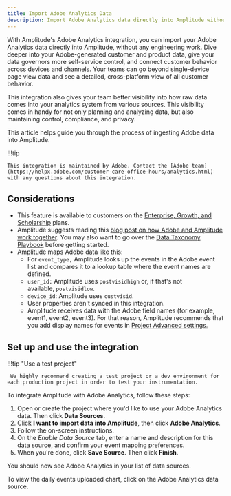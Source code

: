 ```yaml
---
title: Import Adobe Analytics Data
description: Import Adobe Analytics data directly into Amplitude without any complicated engineering work. 
---
```


With Amplitude's Adobe Analytics integration, you can import your Adobe Analytics data directly into Amplitude, without any engineering work. Dive deeper into your Adobe-generated customer and product data, give your data governors more self-service control, and connect customer behavior across devices and channels. Your teams can go beyond single-device page view data and see a detailed, cross-platform view of all customer behavior.

This integration also gives your team better visibility into how raw data comes into your analytics system from various sources. This visibility comes in handy for not only planning and analyzing data, but also maintaining control, compliance, and privacy.

This article helps guide you through the process of ingesting Adobe data into Amplitude.

!!!tip

    This integration is maintained by Adobe. Contact the [Adobe team](https://helpx.adobe.com/customer-care-office-hours/analytics.html) with any questions about this integration.

## Considerations

- This feature is available to customers on the [Enterprise, Growth, and Scholarship](https://amplitude.com/pricing) plans.
- Amplitude suggests reading this [blog post on how Adobe and Amplitude work together](https://amplitude.com/blog/adobe-customers-can-see-user-behavior-with-amplitude). You may also want to go over the [Data Taxonomy Playbook](https://help.amplitude.com/hc/en-us/articles/115000465251-Data-Taxonomy-Playbook) before getting started.
- Amplitude maps Adobe data like this: 
    - For `event_type,` Amplitude looks up the events in the Adobe event list and compares it to a lookup table where the event names are defined.
    - `user_id:` Amplitude uses `postvisidhigh` or, if that's not available, `postvisidlow`.
    - `device_id`: Amplitude uses `custvisid`.
    - User properties aren't synced in this integration. 
    - Amplitude receives data with the Adobe field names (for example, event1, event2, event3). For that reason, Amplitude recommends that you add display names for events in [Project Advanced settings.](https://help.amplitude.com/hc/en-us/articles/360035522372-Manage-Data#h_853f3eb1-af85-48ca-980d-2268c0674fa7)

## Set up and use the integration

!!!tip "Use a test project"

     We highly recommend creating a test project or a dev environment for each production project in order to test your instrumentation.

To integrate Amplitude with Adobe Analytics, follow these steps:

1. Open or create the project where you'd like to use your Adobe Analytics data. Then click **Data Sources**.
2. Click **I want to import data into Amplitude**, then click **Adobe Analytics**.
3. Follow the on-screen instructions. 
4. On the *Enable Data Source* tab, enter a name and description for this data source, and confirm your event mapping preferences.
5. When you're done, click **Save Source**. Then click **Finish**.

You should now see Adobe Analytics in your list of data sources. 

To view the daily events uploaded chart, click on the Adobe Analytics data source.
